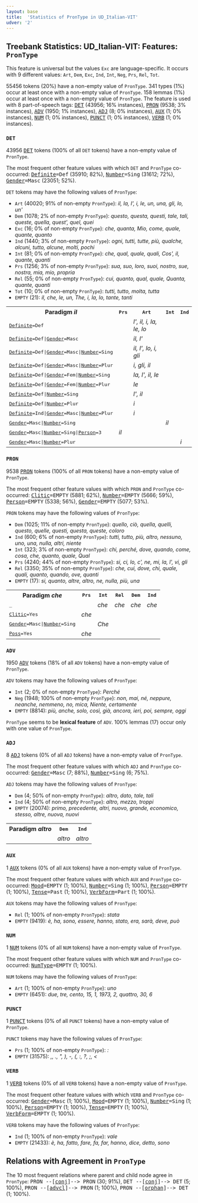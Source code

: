 ```yaml
---
layout: base
title:  'Statistics of PronType in UD_Italian-VIT'
udver: '2'
---
```


## Treebank Statistics: UD_Italian-VIT: Features: `PronType`

This feature is universal but the values `Exc` are language-specific.
It occurs with 9 different values: `Art`, `Dem`, `Exc`, `Ind`, `Int`, `Neg`, `Prs`, `Rel`, `Tot`.

55456 tokens (20%) have a non-empty value of `PronType`.
341 types (1%) occur at least once with a non-empty value of `PronType`.
158 lemmas (1%) occur at least once with a non-empty value of `PronType`.
The feature is used with 8 part-of-speech tags: <tt><a href="it_vit-pos-DET.html">DET</a></tt> (43956; 16% instances), <tt><a href="it_vit-pos-PRON.html">PRON</a></tt> (9538; 3% instances), <tt><a href="it_vit-pos-ADV.html">ADV</a></tt> (1950; 1% instances), <tt><a href="it_vit-pos-ADJ.html">ADJ</a></tt> (8; 0% instances), <tt><a href="it_vit-pos-AUX.html">AUX</a></tt> (1; 0% instances), <tt><a href="it_vit-pos-NUM.html">NUM</a></tt> (1; 0% instances), <tt><a href="it_vit-pos-PUNCT.html">PUNCT</a></tt> (1; 0% instances), <tt><a href="it_vit-pos-VERB.html">VERB</a></tt> (1; 0% instances).

### `DET`

43956 <tt><a href="it_vit-pos-DET.html">DET</a></tt> tokens (100% of all `DET` tokens) have a non-empty value of `PronType`.

The most frequent other feature values with which `DET` and `PronType` co-occurred: <tt><a href="it_vit-feat-Definite.html">Definite</a></tt><tt>=Def</tt> (35910; 82%), <tt><a href="it_vit-feat-Number.html">Number</a></tt><tt>=Sing</tt> (31612; 72%), <tt><a href="it_vit-feat-Gender.html">Gender</a></tt><tt>=Masc</tt> (23051; 52%).

`DET` tokens may have the following values of `PronType`:

* `Art` (40020; 91% of non-empty `PronType`): <em>il, la, l', i, le, un, una, gli, lo, un'</em>
* `Dem` (1078; 2% of non-empty `PronType`): <em>questo, questa, questi, tale, tali, queste, quella, quest', quel, quei</em>
* `Exc` (16; 0% of non-empty `PronType`): <em>che, quanta, Mio, come, quale, quante, quanto</em>
* `Ind` (1440; 3% of non-empty `PronType`): <em>ogni, tutti, tutte, più, qualche, alcuni, tutto, alcune, molti, pochi</em>
* `Int` (81; 0% of non-empty `PronType`): <em>che, qual, quale, quali, Cos', il, quante, quanti</em>
* `Prs` (1256; 3% of non-empty `PronType`): <em>sua, suo, loro, suoi, nostro, sue, nostra, mia, mio, propria</em>
* `Rel` (55; 0% of non-empty `PronType`): <em>cui, quanto, qual, quale, Quanta, quante, quanti</em>
* `Tot` (10; 0% of non-empty `PronType`): <em>tutti, tutto, molta, tutta</em>
* `EMPTY` (21): <em>il, che, le, un, The, i, la, lo, tante, tanti</em>

<table>
  <tr><th>Paradigm <i>il</i></th><th><tt>Prs</tt></th><th><tt>Art</tt></th><th><tt>Int</tt></th><th><tt>Ind</tt></th></tr>
  <tr><td><tt><tt><a href="it_vit-feat-Definite.html">Definite</a></tt><tt>=Def</tt></tt></td><td></td><td><em>l', il, i, la, le, lo</em></td><td></td><td></td></tr>
  <tr><td><tt><tt><a href="it_vit-feat-Definite.html">Definite</a></tt><tt>=Def</tt>|<tt><a href="it_vit-feat-Gender.html">Gender</a></tt><tt>=Masc</tt></tt></td><td></td><td><em>il, l'</em></td><td></td><td></td></tr>
  <tr><td><tt><tt><a href="it_vit-feat-Definite.html">Definite</a></tt><tt>=Def</tt>|<tt><a href="it_vit-feat-Gender.html">Gender</a></tt><tt>=Masc</tt>|<tt><a href="it_vit-feat-Number.html">Number</a></tt><tt>=Sing</tt></tt></td><td></td><td><em>il, l', lo, i, gli</em></td><td></td><td></td></tr>
  <tr><td><tt><tt><a href="it_vit-feat-Definite.html">Definite</a></tt><tt>=Def</tt>|<tt><a href="it_vit-feat-Gender.html">Gender</a></tt><tt>=Masc</tt>|<tt><a href="it_vit-feat-Number.html">Number</a></tt><tt>=Plur</tt></tt></td><td></td><td><em>i, gli, il</em></td><td></td><td></td></tr>
  <tr><td><tt><tt><a href="it_vit-feat-Definite.html">Definite</a></tt><tt>=Def</tt>|<tt><a href="it_vit-feat-Gender.html">Gender</a></tt><tt>=Fem</tt>|<tt><a href="it_vit-feat-Number.html">Number</a></tt><tt>=Sing</tt></tt></td><td></td><td><em>la, l', il, le</em></td><td></td><td></td></tr>
  <tr><td><tt><tt><a href="it_vit-feat-Definite.html">Definite</a></tt><tt>=Def</tt>|<tt><a href="it_vit-feat-Gender.html">Gender</a></tt><tt>=Fem</tt>|<tt><a href="it_vit-feat-Number.html">Number</a></tt><tt>=Plur</tt></tt></td><td></td><td><em>le</em></td><td></td><td></td></tr>
  <tr><td><tt><tt><a href="it_vit-feat-Definite.html">Definite</a></tt><tt>=Def</tt>|<tt><a href="it_vit-feat-Number.html">Number</a></tt><tt>=Sing</tt></tt></td><td></td><td><em>l', il</em></td><td></td><td></td></tr>
  <tr><td><tt><tt><a href="it_vit-feat-Definite.html">Definite</a></tt><tt>=Def</tt>|<tt><a href="it_vit-feat-Number.html">Number</a></tt><tt>=Plur</tt></tt></td><td></td><td><em>i</em></td><td></td><td></td></tr>
  <tr><td><tt><tt><a href="it_vit-feat-Definite.html">Definite</a></tt><tt>=Ind</tt>|<tt><a href="it_vit-feat-Gender.html">Gender</a></tt><tt>=Masc</tt>|<tt><a href="it_vit-feat-Number.html">Number</a></tt><tt>=Plur</tt></tt></td><td></td><td><em>i</em></td><td></td><td></td></tr>
  <tr><td><tt><tt><a href="it_vit-feat-Gender.html">Gender</a></tt><tt>=Masc</tt>|<tt><a href="it_vit-feat-Number.html">Number</a></tt><tt>=Sing</tt></tt></td><td></td><td></td><td><em>il</em></td><td></td></tr>
  <tr><td><tt><tt><a href="it_vit-feat-Gender.html">Gender</a></tt><tt>=Masc</tt>|<tt><a href="it_vit-feat-Number.html">Number</a></tt><tt>=Sing</tt>|<tt><a href="it_vit-feat-Person.html">Person</a></tt><tt>=3</tt></tt></td><td><em>il</em></td><td></td><td></td><td></td></tr>
  <tr><td><tt><tt><a href="it_vit-feat-Gender.html">Gender</a></tt><tt>=Masc</tt>|<tt><a href="it_vit-feat-Number.html">Number</a></tt><tt>=Plur</tt></tt></td><td></td><td></td><td></td><td><em>i</em></td></tr>
</table>

### `PRON`

9538 <tt><a href="it_vit-pos-PRON.html">PRON</a></tt> tokens (100% of all `PRON` tokens) have a non-empty value of `PronType`.

The most frequent other feature values with which `PRON` and `PronType` co-occurred: <tt><a href="it_vit-feat-Clitic.html">Clitic</a></tt><tt>=EMPTY</tt> (5881; 62%), <tt><a href="it_vit-feat-Number.html">Number</a></tt><tt>=EMPTY</tt> (5666; 59%), <tt><a href="it_vit-feat-Person.html">Person</a></tt><tt>=EMPTY</tt> (5338; 56%), <tt><a href="it_vit-feat-Gender.html">Gender</a></tt><tt>=EMPTY</tt> (5077; 53%).

`PRON` tokens may have the following values of `PronType`:

* `Dem` (1025; 11% of non-empty `PronType`): <em>quello, ciò, quella, quelli, questo, quelle, questi, questa, queste, coloro</em>
* `Ind` (600; 6% of non-empty `PronType`): <em>tutti, tutto, più, altro, nessuno, uno, una, nulla, altri, niente</em>
* `Int` (323; 3% of non-empty `PronType`): <em>chi, perché, dove, quando, come, cosa, che, quanto, quale, Qual</em>
* `Prs` (4240; 44% of non-empty `PronType`): <em>si, ci, lo, c', ne, mi, la, l', vi, gli</em>
* `Rel` (3350; 35% of non-empty `PronType`): <em>che, cui, dove, chi, quale, quali, quanto, quando, ove, quanti</em>
* `EMPTY` (17): <em>si, quanto, altre, altro, ne, nulla, più, una</em>

<table>
  <tr><th>Paradigm <i>che</i></th><th><tt>Prs</tt></th><th><tt>Int</tt></th><th><tt>Rel</tt></th><th><tt>Dem</tt></th><th><tt>Ind</tt></th></tr>
  <tr><td><tt>_</tt></td><td></td><td><em>che</em></td><td><em>che</em></td><td><em>che</em></td><td><em>che</em></td></tr>
  <tr><td><tt><tt><a href="it_vit-feat-Clitic.html">Clitic</a></tt><tt>=Yes</tt></tt></td><td><em>che</em></td><td></td><td></td><td></td><td></td></tr>
  <tr><td><tt><tt><a href="it_vit-feat-Gender.html">Gender</a></tt><tt>=Masc</tt>|<tt><a href="it_vit-feat-Number.html">Number</a></tt><tt>=Sing</tt></tt></td><td></td><td><em>Che</em></td><td></td><td></td><td></td></tr>
  <tr><td><tt><tt><a href="it_vit-feat-Poss.html">Poss</a></tt><tt>=Yes</tt></tt></td><td><em>che</em></td><td></td><td></td><td></td><td></td></tr>
</table>

### `ADV`

1950 <tt><a href="it_vit-pos-ADV.html">ADV</a></tt> tokens (18% of all `ADV` tokens) have a non-empty value of `PronType`.

`ADV` tokens may have the following values of `PronType`:

* `Int` (2; 0% of non-empty `PronType`): <em>Perché</em>
* `Neg` (1948; 100% of non-empty `PronType`): <em>non, mai, né, neppure, neanche, nemmeno, no, mica, Niente, certamente</em>
* `EMPTY` (8814): <em>più, anche, solo, così, già, ancora, ieri, poi, sempre, oggi</em>

`PronType` seems to be **lexical feature** of `ADV`. 100% lemmas (17) occur only with one value of `PronType`.

### `ADJ`

8 <tt><a href="it_vit-pos-ADJ.html">ADJ</a></tt> tokens (0% of all `ADJ` tokens) have a non-empty value of `PronType`.

The most frequent other feature values with which `ADJ` and `PronType` co-occurred: <tt><a href="it_vit-feat-Gender.html">Gender</a></tt><tt>=Masc</tt> (7; 88%), <tt><a href="it_vit-feat-Number.html">Number</a></tt><tt>=Sing</tt> (6; 75%).

`ADJ` tokens may have the following values of `PronType`:

* `Dem` (4; 50% of non-empty `PronType`): <em>altro, dato, tale, tali</em>
* `Ind` (4; 50% of non-empty `PronType`): <em>altro, mezzo, troppi</em>
* `EMPTY` (20074): <em>primo, precedente, altri, nuovo, grande, economico, stesso, altre, nuova, nuovi</em>

<table>
  <tr><th>Paradigm <i>altro</i></th><th><tt>Dem</tt></th><th><tt>Ind</tt></th></tr>
  <tr><td><tt></tt></td><td><em>altro</em></td><td><em>altro</em></td></tr>
</table>

### `AUX`

1 <tt><a href="it_vit-pos-AUX.html">AUX</a></tt> tokens (0% of all `AUX` tokens) have a non-empty value of `PronType`.

The most frequent other feature values with which `AUX` and `PronType` co-occurred: <tt><a href="it_vit-feat-Mood.html">Mood</a></tt><tt>=EMPTY</tt> (1; 100%), <tt><a href="it_vit-feat-Number.html">Number</a></tt><tt>=Sing</tt> (1; 100%), <tt><a href="it_vit-feat-Person.html">Person</a></tt><tt>=EMPTY</tt> (1; 100%), <tt><a href="it_vit-feat-Tense.html">Tense</a></tt><tt>=Past</tt> (1; 100%), <tt><a href="it_vit-feat-VerbForm.html">VerbForm</a></tt><tt>=Part</tt> (1; 100%).

`AUX` tokens may have the following values of `PronType`:

* `Rel` (1; 100% of non-empty `PronType`): <em>stata</em>
* `EMPTY` (9419): <em>è, ha, sono, essere, hanno, stato, era, sarà, deve, può</em>

### `NUM`

1 <tt><a href="it_vit-pos-NUM.html">NUM</a></tt> tokens (0% of all `NUM` tokens) have a non-empty value of `PronType`.

The most frequent other feature values with which `NUM` and `PronType` co-occurred: <tt><a href="it_vit-feat-NumType.html">NumType</a></tt><tt>=EMPTY</tt> (1; 100%).

`NUM` tokens may have the following values of `PronType`:

* `Art` (1; 100% of non-empty `PronType`): <em>uno</em>
* `EMPTY` (6451): <em>due, tre, cento, 15, 1, 1973, 2, quattro, 30, 6</em>

### `PUNCT`

1 <tt><a href="it_vit-pos-PUNCT.html">PUNCT</a></tt> tokens (0% of all `PUNCT` tokens) have a non-empty value of `PronType`.

`PUNCT` tokens may have the following values of `PronType`:

* `Prs` (1; 100% of non-empty `PronType`): <em>:</em>
* `EMPTY` (31575): <em>,, ., ", ), -, (, :, ?, ;, <</em>

### `VERB`

1 <tt><a href="it_vit-pos-VERB.html">VERB</a></tt> tokens (0% of all `VERB` tokens) have a non-empty value of `PronType`.

The most frequent other feature values with which `VERB` and `PronType` co-occurred: <tt><a href="it_vit-feat-Gender.html">Gender</a></tt><tt>=Masc</tt> (1; 100%), <tt><a href="it_vit-feat-Mood.html">Mood</a></tt><tt>=EMPTY</tt> (1; 100%), <tt><a href="it_vit-feat-Number.html">Number</a></tt><tt>=Sing</tt> (1; 100%), <tt><a href="it_vit-feat-Person.html">Person</a></tt><tt>=EMPTY</tt> (1; 100%), <tt><a href="it_vit-feat-Tense.html">Tense</a></tt><tt>=EMPTY</tt> (1; 100%), <tt><a href="it_vit-feat-VerbForm.html">VerbForm</a></tt><tt>=EMPTY</tt> (1; 100%).

`VERB` tokens may have the following values of `PronType`:

* `Ind` (1; 100% of non-empty `PronType`): <em>vale</em>
* `EMPTY` (21433): <em>è, ha, fatto, fare, fa, far, hanno, dice, detto, sono</em>

## Relations with Agreement in `PronType`

The 10 most frequent relations where parent and child node agree in `PronType`:
<tt>PRON --[<tt><a href="it_vit-dep-conj.html">conj</a></tt>]--> PRON</tt> (30; 91%),
<tt>DET --[<tt><a href="it_vit-dep-conj.html">conj</a></tt>]--> DET</tt> (5; 100%),
<tt>PRON --[<tt><a href="it_vit-dep-advcl.html">advcl</a></tt>]--> PRON</tt> (1; 100%),
<tt>PRON --[<tt><a href="it_vit-dep-orphan.html">orphan</a></tt>]--> DET</tt> (1; 100%).

